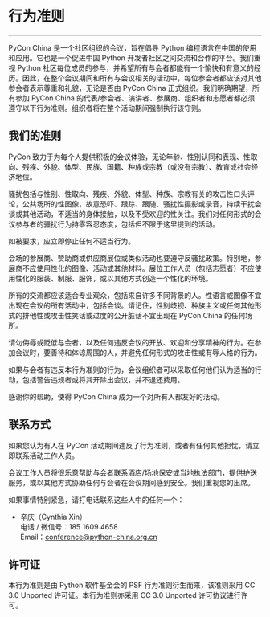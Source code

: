 # 行为准则

---

PyCon China 是一个社区组织的会议，旨在倡导 Python 编程语言在中国的使用和应用。它也是一个促进中国 Python 开发者社区之间交流和合作的平台。我们重视 Python 社区每位成员的参与，并希望所有与会者都能有一个愉快和有意义的经历。因此，在整个会议期间和所有与会议相关的活动中，每位参会者都应该对其他参会者表示尊重和礼貌，无论是否由 PyCon China 正式组织。我们明确期望，所有参加 PyCon China 的代表/参会者、演讲者、参展商、组织者和志愿者都必须遵守以下行为准则。组织者将在整个活动期间强制执行该守则。

## 我们的准则

PyCon 致力于为每个人提供积极的会议体验，无论年龄、性别认同和表现、性取向、残疾、外貌、体型、民族、国籍、种族或宗教（或没有宗教）、教育或社会经济地位。

骚扰包括与性别、性取向、残疾、外貌、体型、种族、宗教有关的攻击性口头评论，公共场所的性图像，故意恐吓、跟踪、跟随、骚扰性摄影或录音，持续干扰会谈或其他活动，不适当的身体接触，以及不受欢迎的性关注。我们对任何形式的会议参与者的骚扰行为持零容忍态度，包括但不限于这里提到的活动。

如被要求，应立即停止任何不适当行为。

会场的参展商、赞助商或供应商展位或类似活动也要遵守反骚扰政策。特别地，参展商不应使用性化的图像、活动或其他材料。展位工作人员（包括志愿者）不应使用性化的服装、制服、服饰，或以其他方式创造一个性化的环境。

所有的交流都应该适合专业观众，包括来自许多不同背景的人。性语言或图像不宜出现在会议的所有活动中，包括会谈。请记住，性别歧视、种族主义或任何其他形式的排他性或攻击性笑话或过度的公开脏话不宜出现在 PyCon China 的任何场所。

请勿侮辱或贬低与会者，以及任何违反会议的开放、欢迎和分享精神的行为。在参加会议时，要善待和体谅周围的人，并避免任何形式的攻击性或有辱人格的行为。

如果与会者有违反本行为准则的行为，会议组织者可以采取任何他们认为适当的行动，包括警告违规者或将其开除出会议，并不退还费用。

感谢你的帮助，使得 PyCon China 成为一个对所有人都友好的活动。

## 联系方式

如果您认为有人在 PyCon 活动期间违反了行为准则，或者有任何其他担忧，请立即联系活动工作人员。

会议工作人员将很乐意帮助与会者联系酒店/场地保安或当地执法部门，提供护送服务，或以其他方式协助任何与会者在会议期间感到安全。我们重视您的出席。

如果事情特别紧急，请打电话联系这些人中的任何一个：

- 辛庆（Cynthia Xin） \
  电话 / 微信号：185 1609 4658 \
  Email：<conference@python-china.org.cn>

## 许可证

本行为准则是由 Python 软件基金会的 PSF 行为准则衍生而来，该准则采用 CC 3.0 Unported 许可证。本行为准则亦采用 CC 3.0 Unported 许可协议进行许可。

